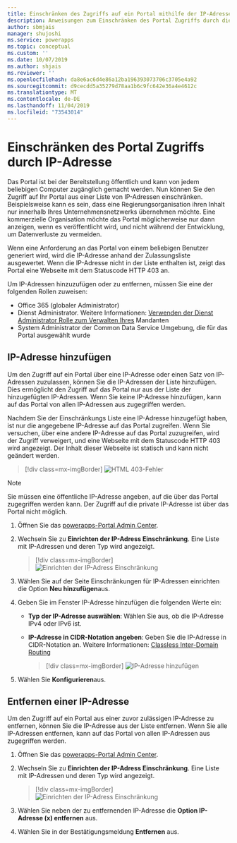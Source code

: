 ```yaml
---
title: Einschränken des Zugriffs auf ein Portal mithilfe der IP-Adresse | MicrosoftDocs
description: Anweisungen zum Einschränken des Portal Zugriffs durch die IP-Adresse.
author: sbmjais
manager: shujoshi
ms.service: powerapps
ms.topic: conceptual
ms.custom: ''
ms.date: 10/07/2019
ms.author: shjais
ms.reviewer: ''
ms.openlocfilehash: da8e6ac6d4e86a12ba196393073706c3705e4a92
ms.sourcegitcommit: d9cecdd5a35279d78aa1b6c9fc642e36a4e4612c
ms.translationtype: MT
ms.contentlocale: de-DE
ms.lasthandoff: 11/04/2019
ms.locfileid: "73543014"
---
```

# <a name="restrict-portal-access-by-ip-address"></a>Einschränken des Portal Zugriffs durch IP-Adresse

Das Portal ist bei der Bereitstellung öffentlich und kann von jedem beliebigen Computer zugänglich gemacht werden. Nun können Sie den Zugriff auf Ihr Portal aus einer Liste von IP-Adressen einschränken. Beispielsweise kann es sein, dass eine Regierungsorganisation ihren Inhalt nur innerhalb Ihres Unternehmensnetzwerks übernehmen möchte. Eine kommerzielle Organisation möchte das Portal möglicherweise nur dann anzeigen, wenn es veröffentlicht wird, und nicht während der Entwicklung, um Datenverluste zu vermeiden.

Wenn eine Anforderung an das Portal von einem beliebigen Benutzer generiert wird, wird die IP-Adresse anhand der Zulassungsliste ausgewertet. Wenn die IP-Adresse nicht in der Liste enthalten ist, zeigt das Portal eine Webseite mit dem Statuscode HTTP 403 an.

Um IP-Adressen hinzuzufügen oder zu entfernen, müssen Sie eine der folgenden Rollen zuweisen:
- Office 365 (globaler Administrator) 
- Dienst Administrator. Weitere Informationen: [Verwenden der Dienst Administrator Rolle zum Verwalten Ihres](https://technet.microsoft.com/library/mt793847.aspx) Mandanten  
- System Administrator der Common Data Service Umgebung, die für das Portal ausgewählt wurde

## <a name="add-an-ip-address"></a>IP-Adresse hinzufügen

Um den Zugriff auf ein Portal über eine IP-Adresse oder einen Satz von IP-Adressen zuzulassen, können Sie die IP-Adressen der Liste hinzufügen. Dies ermöglicht den Zugriff auf das Portal nur aus der Liste der hinzugefügten IP-Adressen. Wenn Sie keine IP-Adresse hinzufügen, kann auf das Portal von allen IP-Adressen aus zugegriffen werden.

Nachdem Sie der Einschränkungs Liste eine IP-Adresse hinzugefügt haben, ist nur die angegebene IP-Adresse auf das Portal zugreifen. Wenn Sie versuchen, über eine andere IP-Adresse auf das Portal zuzugreifen, wird der Zugriff verweigert, und eine Webseite mit dem Statuscode HTTP 403 wird angezeigt. Der Inhalt dieser Webseite ist statisch und kann nicht geändert werden.

> [!div class=mx-imgBorder]
> ![HTML 403-Fehler](../media/ip-address-page-error.png "HTML 403-Fehler")  

> [!NOTE]
> Sie müssen eine öffentliche IP-Adresse angeben, auf die über das Portal zugegriffen werden kann. Der Zugriff auf die private IP-Adresse ist über das Portal nicht möglich.

1.  Öffnen Sie das [powerapps-Portal Admin Center](admin-overview.md).

2.  Wechseln Sie zu **Einrichten der IP-Adress Einschränkung**. Eine Liste mit IP-Adressen und deren Typ wird angezeigt.

    > [!div class=mx-imgBorder]
    > ![Einrichten der IP-Adress Einschränkung](../media/set-up-ip-address-restrict.png "Einrichten einer IP-Adresseinschränkung")

3.  Wählen Sie auf der Seite Einschränkungen für IP-Adressen einrichten die Option **Neu hinzufügen**aus.

4.  Geben Sie im Fenster IP-Adresse hinzufügen die folgenden Werte ein:

    - **Typ der IP-Adresse auswählen**: Wählen Sie aus, ob die IP-Adresse IPv4 oder IPv6 ist.

    - **IP-Adresse in CIDR-Notation angeben**: Geben Sie die IP-Adresse in CIDR-Notation an. Weitere Informationen: [Classless Inter-Domain Routing](https://en.wikipedia.org/wiki/Classless_Inter-Domain_Routing)

      > [!div class=mx-imgBorder]
      > ![IP-Adresse hinzufügen](../media/add-ip-address.png "IP-Adresse hinzufügen")    

5.  Wählen Sie **Konfigurieren**aus.

## <a name="remove-an-ip-address"></a>Entfernen einer IP-Adresse

Um den Zugriff auf ein Portal aus einer zuvor zulässigen IP-Adresse zu entfernen, können Sie die IP-Adresse aus der Liste entfernen. Wenn Sie alle IP-Adressen entfernen, kann auf das Portal von allen IP-Adressen aus zugegriffen werden.

1.  Öffnen Sie das [powerapps-Portal Admin Center](admin-overview.md).

2.  Wechseln Sie zu **Einrichten der IP-Adress Einschränkung**. Eine Liste mit IP-Adressen und deren Typ wird angezeigt.

    > [!div class=mx-imgBorder]
    > ![Einrichten der IP-Adress Einschränkung](../media/set-up-ip-address-restrict.png "Einrichten einer IP-Adresseinschränkung")

3.  Wählen Sie neben der zu entfernenden IP-Adresse die **Option IP-Adresse (x) entfernen** aus.

4.  Wählen Sie in der Bestätigungsmeldung **Entfernen** aus.


